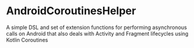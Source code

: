 # AndroidCoroutinesHelper

A simple DSL and set of extension functions for performing asynchronous calls on Android that also deals with Activity and Fragment lifecycles using Kotlin Coroutines
